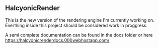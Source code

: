 ## HalcyonicRender
This is the new version of the rendering engine I'm currently working on.
Everthing inside this project should be considered work in proggress.

A semi complete documentation can be found in the docs folder or here https://halcyonicrenderdocs.000webhostapp.com/